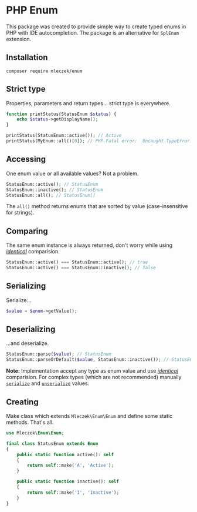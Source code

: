 # PHP Enum

This package was created to provide simple way to create typed enums in PHP with IDE autocompletion. The package is an alternative for `SplEnum` extension.

## Installation

```
composer require mleczek/enum
```

## Strict type

Properties, parameters and return types... strict type is everywhere.

```php
function printStatus(StatusEnum $status) {
    echo $status->getDisplayName();
}

printStatus(StatusEnum::active()); // Active
printStatus(MyEnum::all()[0]); // PHP Fatal error:  Uncaught TypeError: Argument 1 passed to printStatus() must be an instance of StatusEnum, instance of MyEnum given
```

## Accessing

One enum value or all available values? Not a problem.

```php
StatusEnum::active(); // StatusEnum
StatusEnum::inactive(); // StatusEnum
StatusEnum::all(); // StatusEnum[]
```

The `all()` method returns enums that are sorted by value (case-insensitive for strings).

## Comparing

The same enum instance is always returned, don't worry while using [*identical*](https://www.php.net/manual/en/language.operators.comparison.php) comparision.

```php
StatusEnum::active() === StatusEnum::active(); // true
StatusEnum::active() === StatusEnum::inactive(); // false
```

## Serializing

Serialize...

```php
$value = $enum->getValue();
```

## Deserializing

...and deserialize.

```php
StatusEnum::parse($value); // StatusEnum
StatusEnum::parseOrDefault($value, StatusEnum::inactive()); // StatusEnum
```

**Note:** Implementation accept any type as enum value and use [*identical*](https://www.php.net/manual/en/language.operators.comparison.php) comparision. For complex types (which are not recommended) manually [`serialize`](https://www.php.net/manual/en/function.serialize.php) and [`unserialize`](https://www.php.net/manual/en/function.unserialize.php) values.

## Creating

Make class which extends `Mleczek\Enum\Enum` and define some static methods. That's all.

```php
use Mleczek\Enum\Enum;

final class StatusEnum extends Enum
{
    public static function active(): self
    {
        return self::make('A', 'Active');
    }

    public static function inactive(): self
    {
        return self::make('I', 'Inactive');
    }
}
```
